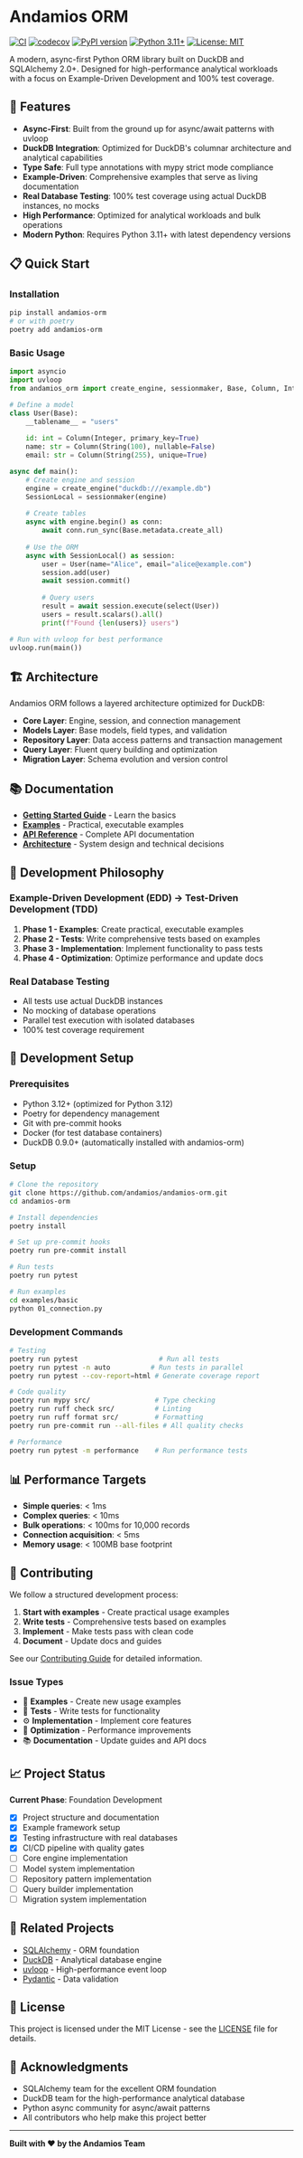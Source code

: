 # Andamios ORM

[![CI](https://github.com/andamios/andamios-orm/workflows/CI/badge.svg)](https://github.com/andamios/andamios-orm/actions)
[![codecov](https://codecov.io/gh/andamios/andamios-orm/branch/main/graph/badge.svg)](https://codecov.io/gh/andamios/andamios-orm)
[![PyPI version](https://badge.fury.io/py/andamios-orm.svg)](https://badge.fury.io/py/andamios-orm)
[![Python 3.11+](https://img.shields.io/badge/python-3.11+-blue.svg)](https://www.python.org/downloads/)
[![License: MIT](https://img.shields.io/badge/License-MIT-yellow.svg)](https://opensource.org/licenses/MIT)

A modern, async-first Python ORM library built on DuckDB and SQLAlchemy 2.0+. Designed for high-performance analytical workloads with a focus on Example-Driven Development and 100% test coverage.

## 🚀 Features

- **Async-First**: Built from the ground up for async/await patterns with uvloop
- **DuckDB Integration**: Optimized for DuckDB's columnar architecture and analytical capabilities
- **Type Safe**: Full type annotations with mypy strict mode compliance
- **Example-Driven**: Comprehensive examples that serve as living documentation
- **Real Database Testing**: 100% test coverage using actual DuckDB instances, no mocks
- **High Performance**: Optimized for analytical workloads and bulk operations
- **Modern Python**: Requires Python 3.11+ with latest dependency versions

## 📋 Quick Start

### Installation

```bash
pip install andamios-orm
# or with poetry
poetry add andamios-orm
```

### Basic Usage

```python
import asyncio
import uvloop
from andamios_orm import create_engine, sessionmaker, Base, Column, Integer, String

# Define a model
class User(Base):
    __tablename__ = "users"
    
    id: int = Column(Integer, primary_key=True)
    name: str = Column(String(100), nullable=False)
    email: str = Column(String(255), unique=True)

async def main():
    # Create engine and session
    engine = create_engine("duckdb:///example.db")
    SessionLocal = sessionmaker(engine)
    
    # Create tables
    async with engine.begin() as conn:
        await conn.run_sync(Base.metadata.create_all)
    
    # Use the ORM
    async with SessionLocal() as session:
        user = User(name="Alice", email="alice@example.com")
        session.add(user)
        await session.commit()
        
        # Query users
        result = await session.execute(select(User))
        users = result.scalars().all()
        print(f"Found {len(users)} users")

# Run with uvloop for best performance
uvloop.run(main())
```

## 🏗️ Architecture

Andamios ORM follows a layered architecture optimized for DuckDB:

- **Core Layer**: Engine, session, and connection management
- **Models Layer**: Base models, field types, and validation
- **Repository Layer**: Data access patterns and transaction management
- **Query Layer**: Fluent query building and optimization
- **Migration Layer**: Schema evolution and version control

## 📚 Documentation

- **[Getting Started Guide](docs/guides/getting-started.md)** - Learn the basics
- **[Examples](examples/)** - Practical, executable examples
- **[API Reference](docs/api/)** - Complete API documentation
- **[Architecture](ARCHITECTURE.md)** - System design and technical decisions

## 🧪 Development Philosophy

### Example-Driven Development (EDD) → Test-Driven Development (TDD)

1. **Phase 1 - Examples**: Create practical, executable examples
2. **Phase 2 - Tests**: Write comprehensive tests based on examples
3. **Phase 3 - Implementation**: Implement functionality to pass tests
4. **Phase 4 - Optimization**: Optimize performance and update docs

### Real Database Testing

- All tests use actual DuckDB instances
- No mocking of database operations
- Parallel test execution with isolated databases
- 100% test coverage requirement

## 🔧 Development Setup

### Prerequisites

- Python 3.12+ (optimized for Python 3.12)
- Poetry for dependency management
- Git with pre-commit hooks
- Docker (for test database containers)
- DuckDB 0.9.0+ (automatically installed with andamios-orm)

### Setup

```bash
# Clone the repository
git clone https://github.com/andamios/andamios-orm.git
cd andamios-orm

# Install dependencies
poetry install

# Set up pre-commit hooks
poetry run pre-commit install

# Run tests
poetry run pytest

# Run examples
cd examples/basic
python 01_connection.py
```

### Development Commands

```bash
# Testing
poetry run pytest                    # Run all tests
poetry run pytest -n auto          # Run tests in parallel
poetry run pytest --cov-report=html # Generate coverage report

# Code quality
poetry run mypy src/                # Type checking
poetry run ruff check src/          # Linting
poetry run ruff format src/         # Formatting
poetry run pre-commit run --all-files # All quality checks

# Performance
poetry run pytest -m performance    # Run performance tests
```

## 📊 Performance Targets

- **Simple queries**: < 1ms
- **Complex queries**: < 10ms
- **Bulk operations**: < 100ms for 10,000 records
- **Connection acquisition**: < 5ms
- **Memory usage**: < 100MB base footprint

## 🤝 Contributing

We follow a structured development process:

1. **Start with examples** - Create practical usage examples
2. **Write tests** - Comprehensive tests based on examples
3. **Implement** - Make tests pass with clean code
4. **Document** - Update docs and guides

See our [Contributing Guide](CONTRIBUTING.md) for detailed information.

### Issue Types

- 🌟 **Examples** - Create new usage examples
- 🧪 **Tests** - Write tests for functionality
- ⚙️ **Implementation** - Implement core features
- 🔧 **Optimization** - Performance improvements
- 📚 **Documentation** - Update guides and API docs

## 📈 Project Status

**Current Phase**: Foundation Development

- [x] Project structure and documentation
- [x] Example framework setup
- [x] Testing infrastructure with real databases
- [x] CI/CD pipeline with quality gates
- [ ] Core engine implementation
- [ ] Model system implementation
- [ ] Repository pattern implementation
- [ ] Query builder implementation
- [ ] Migration system implementation

## 🔗 Related Projects

- [SQLAlchemy](https://sqlalchemy.org/) - ORM foundation
- [DuckDB](https://duckdb.org/) - Analytical database engine
- [uvloop](https://github.com/MagicStack/uvloop) - High-performance event loop
- [Pydantic](https://pydantic.dev/) - Data validation

## 📄 License

This project is licensed under the MIT License - see the [LICENSE](LICENSE) file for details.

## 🙏 Acknowledgments

- SQLAlchemy team for the excellent ORM foundation
- DuckDB team for the high-performance analytical database
- Python async community for async/await patterns
- All contributors who help make this project better

---

**Built with ❤️ by the Andamios Team**